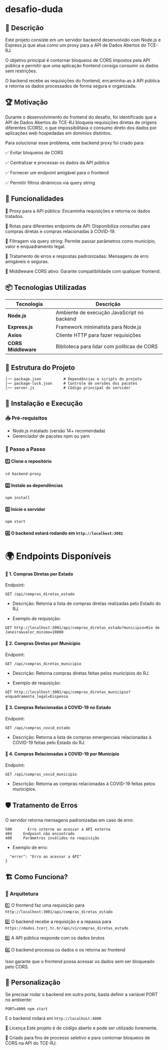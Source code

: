 # desafio-duda

## 📌 Descrição


Este projeto consiste em um servidor backend desenvolvido com Node.js e Express.js que atua como um proxy para a API de Dados Abertos do TCE-RJ.

O objetivo principal é contornar bloqueios de CORS impostos pela API pública e permitir que uma aplicação frontend consiga consumir os dados sem restrições.

O backend recebe as requisições do frontend, encaminha-as à API pública e retorna os dados processados de forma segura e organizada.

## 🏆 Motivação


Durante o desenvolvimento do frontend do desafio, foi identificado que a API de Dados Abertos do TCE-RJ bloqueia requisições diretas de origens diferentes (CORS), o que impossibilitava o consumo direto dos dados por aplicações web hospedadas em domínios distintos.


Para solucionar esse problema, este backend proxy foi criado para:

✅ Evitar bloqueios de CORS

✅ Centralizar e processar os dados da API pública

✅ Fornecer um endpoint amigável para o frontend

✅ Permitir filtros dinâmicos via query string



## 🚀 Funcionalidades


🔹 Proxy para a API pública: Encaminha requisições e retorna os dados tratados.

🔹 Rotas para diferentes endpoints da API: Disponibiliza consultas para compras diretas e compras relacionadas à COVID-19.

🔹 Filtragem via query string: Permite passar parâmetros como município, valor e enquadramento legal.

🔹 Tratamento de erros e respostas padronizadas: Mensagens de erro amigáveis e seguras.

🔹 Middleware CORS ativo: Garante compatibilidade com qualquer frontend.


## 📦 Tecnologias Utilizadas

| Tecnologia  | Descrição |
|------------|------------|
| **Node.js**  | Ambiente de execução JavaScript no backend |
| **Express.js** | Framework minimalista para Node.js |
| **Axios** | Cliente HTTP para fazer requisições |
| **CORS Middleware** | Biblioteca para lidar com políticas de CORS |


## 📂 Estrutura do Projeto

```/backend-proxy
│── package.json          # Dependências e scripts do projeto
│── package-lock.json     # Controle de versões dos pacotes
│── server.js             # Código principal do servidor
```

## 🚀 Instalação e Execução

### 📥 Pré-requisitos

- Node.js instalado (versão 14+ recomendada)
- Gerenciador de pacotes npm ou yarn

### 🔧 Passo a Passo


#### 1️⃣ Clone o repositório

```git clone <URL_DO_REPOSITORIO>
cd backend-proxy
```

#### 2️⃣ Instale as dependências

```
npm install
```

#### 3️⃣ Inicie o servidor

```
npm start
```

#### 4️⃣ O backend estará rodando em `http://localhost:3001`


# 🌍 Endpoints Disponíveis

#### 🔹 1. Compras Diretas por Estado

Endpoint:
```
GET /api/compras_diretas_estado
```

- Descrição: Retorna a lista de compras diretas realizadas pelo Estado do RJ.

- Exemplo de requisição:
```
GET http://localhost:3001/api/compras_diretas_estado?municipio=Rio de Janeiro&valor_minimo=10000
```

#### 🔹 2. Compras Diretas por Município

Endpoint:
```
GET /api/compras_diretas_municipio
```

- Descrição: Retorna compras diretas feitas pelos municípios do RJ.

- Exemplo de requisição:

```
GET http://localhost:3001/api/compras_diretas_municipio?enquadramento_legal=Dispensa
```

#### 🔹 3. Compras Relacionadas à COVID-19 no Estado

Endpoint:
```
GET /api/compras_covid_estado
```

- Descrição: Retorna a lista de compras emergenciais relacionadas à COVID-19 feitas pelo Estado do RJ.

#### 🔹 4. Compras Relacionadas à COVID-19 por Município

Endpoint:
```
GET /api/compras_covid_municipio
```

- Descrição: Retorna as compras relacionadas à COVID-19 feitas pelos municípios.

## 🛡️ Tratamento de Erros
O servidor retorna mensagens padronizadas em caso de erro:

```Código	Descrição
500  	  Erro interno ao acessar a API externa
404	    Endpoint não encontrado
400	    Parâmetros inválidos na requisição
```

- Exemplo de erro:

```{
  "error": "Erro ao acessar a API"
}
```

## 🏗 Como Funciona?

### 📌 Arquitetura

1️⃣ O frontend faz uma requisição para `http://localhost:3001/api/compras_diretas_estado`

2️⃣ O backend recebe a requisição e a repassa para `https://dados.tcerj.tc.br/api/v1/compras_diretas_estado`

3️⃣ A API pública responde com os dados brutos

4️⃣ O backend processa os dados e os retorna ao frontend


Isso garante que o frontend possa acessar os dados sem ser bloqueado pelo CORS.

## 🔧 Personalização

Se precisar rodar o backend em outra porta, basta definir a variável PORT no ambiente:

```
PORT=4000 npm start
```
E o backend rodará em `http://localhost:4000`

📜 Licença
Este projeto é de código aberto e pode ser utilizado livremente.

📌 Criado para fins de processo seletivo e para contornar bloqueios de CORS na API do TCE-RJ.
